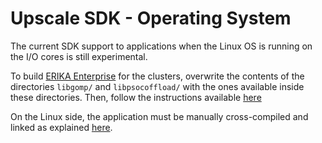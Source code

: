 Upscale SDK - Operating System
==============================

The current SDK support to applications when the Linux OS is running on
the I/O cores is still experimental.

To build [ERIKA Enterprise](http://www.erika-enterprise.com/) for the clusters,
overwrite the contents of the directories `libgomp/` and `libpsocoffload/` with
the ones available inside these directories.
Then, follow the instructions available [here](../erika-enterprise-rtems/README.md)

On the Linux side, the application must be manually cross-compiled and linked
as explained [here](../linux-preempt-rt).

